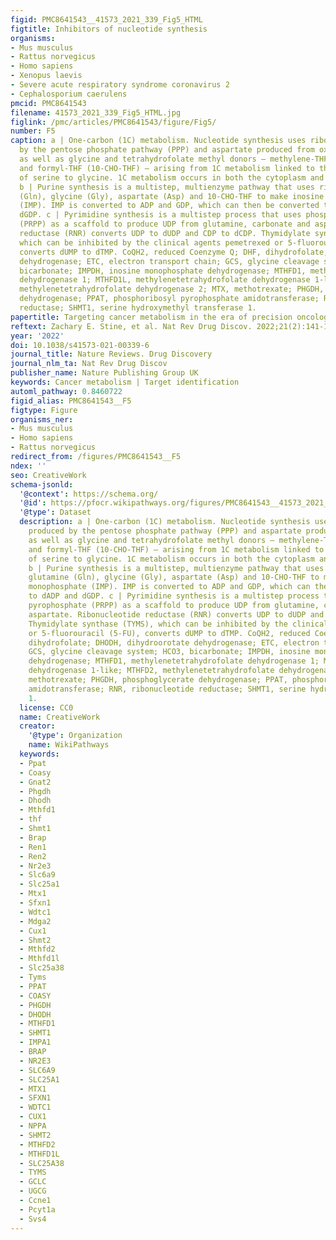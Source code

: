 ```yaml
---
figid: PMC8641543__41573_2021_339_Fig5_HTML
figtitle: Inhibitors of nucleotide synthesis
organisms:
- Mus musculus
- Rattus norvegicus
- Homo sapiens
- Xenopus laevis
- Severe acute respiratory syndrome coronavirus 2
- Cephalosporium caerulens
pmcid: PMC8641543
filename: 41573_2021_339_Fig5_HTML.jpg
figlink: /pmc/articles/PMC8641543/figure/Fig5/
number: F5
caption: a | One-carbon (1C) metabolism. Nucleotide synthesis uses ribose 5-P produced
  by the pentose phosphate pathway (PPP) and aspartate produced from oxaloacetate,
  as well as glycine and tetrahydrofolate methyl donors — methylene-THF (5,10-CH-THF)
  and formyl-THF (10-CHO-THF) — arising from 1C metabolism linked to the conversion
  of serine to glycine. 1C metabolism occurs in both the cytoplasm and mitochondria.
  b | Purine synthesis is a multistep, multienzyme pathway that uses ribose 5-P, glutamine
  (Gln), glycine (Gly), aspartate (Asp) and 10-CHO-THF to make inosine monophosphate
  (IMP). IMP is converted to ADP and GDP, which can then be converted to dADP and
  dGDP. c | Pyrimidine synthesis is a multistep process that uses phosphoribosyl pyrophosphate
  (PRPP) as a scaffold to produce UDP from glutamine, carbonate and aspartate. Ribonucleotide
  reductase (RNR) converts UDP to dUDP and CDP to dCDP. Thymidylate synthase (TYMS),
  which can be inhibited by the clinical agents pemetrexed or 5-fluorouracil (5-FU),
  converts dUMP to dTMP. CoQH2, reduced Coenzyme Q; DHF, dihydrofolate; DHODH, dihydroorotate
  dehydrogenase; ETC, electron transport chain; GCS, glycine cleavage system; HCO3,
  bicarbonate; IMPDH, inosine monophosphate dehydrogenase; MTHFD1, methylenetetrahydrofolate
  dehydrogenase 1; MTHFD1L, methylenetetrahydrofolate dehydrogenase 1-like; MTHFD2,
  methylenetetrahydrofolate dehydrogenase 2; MTX, methotrexate; PHGDH, phosphoglycerate
  dehydrogenase; PPAT, phosphoribosyl pyrophosphate amidotransferase; RNR, ribonucleotide
  reductase; SHMT1, serine hydroxymethyl transferase 1.
papertitle: Targeting cancer metabolism in the era of precision oncology.
reftext: Zachary E. Stine, et al. Nat Rev Drug Discov. 2022;21(2):141-162.
year: '2022'
doi: 10.1038/s41573-021-00339-6
journal_title: Nature Reviews. Drug Discovery
journal_nlm_ta: Nat Rev Drug Discov
publisher_name: Nature Publishing Group UK
keywords: Cancer metabolism | Target identification
automl_pathway: 0.8460722
figid_alias: PMC8641543__F5
figtype: Figure
organisms_ner:
- Mus musculus
- Homo sapiens
- Rattus norvegicus
redirect_from: /figures/PMC8641543__F5
ndex: ''
seo: CreativeWork
schema-jsonld:
  '@context': https://schema.org/
  '@id': https://pfocr.wikipathways.org/figures/PMC8641543__41573_2021_339_Fig5_HTML.html
  '@type': Dataset
  description: a | One-carbon (1C) metabolism. Nucleotide synthesis uses ribose 5-P
    produced by the pentose phosphate pathway (PPP) and aspartate produced from oxaloacetate,
    as well as glycine and tetrahydrofolate methyl donors — methylene-THF (5,10-CH-THF)
    and formyl-THF (10-CHO-THF) — arising from 1C metabolism linked to the conversion
    of serine to glycine. 1C metabolism occurs in both the cytoplasm and mitochondria.
    b | Purine synthesis is a multistep, multienzyme pathway that uses ribose 5-P,
    glutamine (Gln), glycine (Gly), aspartate (Asp) and 10-CHO-THF to make inosine
    monophosphate (IMP). IMP is converted to ADP and GDP, which can then be converted
    to dADP and dGDP. c | Pyrimidine synthesis is a multistep process that uses phosphoribosyl
    pyrophosphate (PRPP) as a scaffold to produce UDP from glutamine, carbonate and
    aspartate. Ribonucleotide reductase (RNR) converts UDP to dUDP and CDP to dCDP.
    Thymidylate synthase (TYMS), which can be inhibited by the clinical agents pemetrexed
    or 5-fluorouracil (5-FU), converts dUMP to dTMP. CoQH2, reduced Coenzyme Q; DHF,
    dihydrofolate; DHODH, dihydroorotate dehydrogenase; ETC, electron transport chain;
    GCS, glycine cleavage system; HCO3, bicarbonate; IMPDH, inosine monophosphate
    dehydrogenase; MTHFD1, methylenetetrahydrofolate dehydrogenase 1; MTHFD1L, methylenetetrahydrofolate
    dehydrogenase 1-like; MTHFD2, methylenetetrahydrofolate dehydrogenase 2; MTX,
    methotrexate; PHGDH, phosphoglycerate dehydrogenase; PPAT, phosphoribosyl pyrophosphate
    amidotransferase; RNR, ribonucleotide reductase; SHMT1, serine hydroxymethyl transferase
    1.
  license: CC0
  name: CreativeWork
  creator:
    '@type': Organization
    name: WikiPathways
  keywords:
  - Ppat
  - Coasy
  - Gnat2
  - Phgdh
  - Dhodh
  - Mthfd1
  - thf
  - Shmt1
  - Brap
  - Ren1
  - Ren2
  - Nr2e3
  - Slc6a9
  - Slc25a1
  - Mtx1
  - Sfxn1
  - Wdtc1
  - Mdga2
  - Cux1
  - Shmt2
  - Mthfd2
  - Mthfd1l
  - Slc25a38
  - Tyms
  - PPAT
  - COASY
  - PHGDH
  - DHODH
  - MTHFD1
  - SHMT1
  - IMPA1
  - BRAP
  - NR2E3
  - SLC6A9
  - SLC25A1
  - MTX1
  - SFXN1
  - WDTC1
  - CUX1
  - NPPA
  - SHMT2
  - MTHFD2
  - MTHFD1L
  - SLC25A38
  - TYMS
  - GCLC
  - UGCG
  - Ccne1
  - Pcyt1a
  - Svs4
---
```


